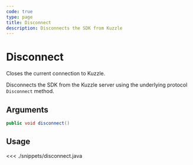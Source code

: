 ```yaml
---
code: true
type: page
title: Disconnect
description: Disconnects the SDK from Kuzzle
---
```


# Disconnect

Closes the current connection to Kuzzle.

Disconnects the SDK from the Kuzzle server using the underlying protocol `Disconnect` method. 

## Arguments

```csharp
public void disconnect()
```

## Usage

<<< ./snippets/disconnect.java

